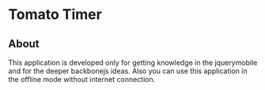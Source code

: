 Tomato Timer
===============

About
------
This application is developed only for getting knowledge in the jquerymobile and
for the deeper backbonejs ideas.
Also you can use this application in the offline mode without internet
connection.
